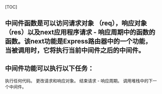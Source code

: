 [TOC]
## 中间件函数是可以访问请求对象 （req），响应对象（res）以及next应用程序请求 - 响应周期中的函数的函数。该next功能是Express路由器中的一个功能，当被调用时，它将执行当前中间件之后的中间件。


## 中间件功能可以执行以下任务：
   执行任何代码。
   更改请求和响应对象。
   结束请求 - 响应周期。
   调用堆栈中的下一个中间件。
